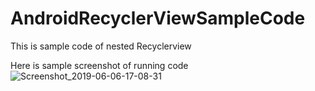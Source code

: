 # AndroidRecyclerViewSampleCode
This is sample code of nested Recyclerview

Here is sample screenshot of running code
![Screenshot_2019-06-06-17-08-31](https://user-images.githubusercontent.com/16524420/59042941-2a27b880-889d-11e9-8a85-5bb5407c6398.png)
